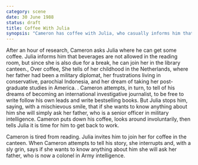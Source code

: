 ```yaml
---
category: scene
date: 30 June 1988
status: draft
title: Coffee With Julia
synopsis: "Cameron has coffee with Julia, who casually informs him that her father is a military intelligence officer."
---
```


After an hour of research, Cameron asks Julia where he can get some coffee. Julia informs him that beverages are not allowed in the reading room, but since she is also due for a break, he can join her in the library canteen., Over coffee, She tells of her childhood in the Netherlands, where her father had been a military diplomat, her frustrations living in conservative, parochial Indonesia, and her dream of taking her post-graduate studies in America. . Cameron attempts, in turn, to tell of his dreams of
becoming an international investigative journalist, to be free to write
follow his own leads and write bestselling books. But Julia stops him,
saying, with a mischievous smile, that if she wants to know anything
about him she will simply ask her father, who is a senior officer in
military intelligence. Cameron puts down his coffee, looks around
involuntarily, then tells Julia it is time for him to get back to work.

Cameron is tired from reading. Julia invites him to join her for coffee in the canteen. When Cameron attempts to tell his story, she interrupts and, with a sly grin, says if she wants to know anything about him she will ask her father, who is now a colonel in Army intelligence.
